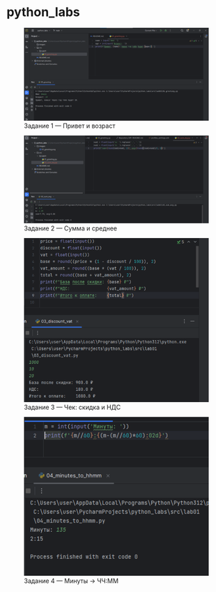 # python_labs

<figure>
    <img src="images\01_greeting.png"
         alt="01_greeting.py">
    <figcaption>Задание 1 — Привет и возраст</figcaption>
</figure>

<figure>
    <img src="images\02_sum_avg.png"
         alt="02_sum_avg.py">
    <figcaption>Задание 2 — Сумма и среднее</figcaption>
</figure>


<figure>
    <img src="images\03_discount_vat.png"
         alt="03_discount_vat.py">
    <figcaption>Задание 3 — Чек: скидка и НДС</figcaption>
</figure>

<figure>
    <img src="images\04_minutes_to_hhmm.png"
         alt="04_minutes_to_hhmm.py">
    <figcaption>Задание 4 — Минуты → ЧЧ:ММ</figcaption>
</figure>